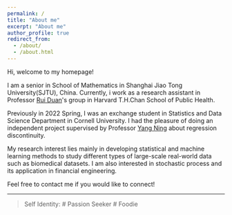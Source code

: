 ```yaml
---
permalink: /
title: "About me"
excerpt: "About me"
author_profile: true
redirect_from: 
  - /about/
  - /about.html
---
```




Hi, welcome to my homepage!

I am a senior in School of Mathematics in Shanghai Jiao Tong University(SJTU), China. Currently, i work as a research assistant in Professor [Rui Duan](https://sites.google.com/view/ruiduan/)'s group in Harvard T.H.Chan School of Public Health. 

Previously in 2022 Spring, I was an exchange student in Statistics and Data Science Department in Cornell University. I had the pleasure of doing an independent project supervised by Professor [Yang Ning](https://yangning.stat.cornell.edu) about regression discontinuity.

My research interest lies mainly in developing statistical and machine learning methods to study different types of large-scale real-world data such as biomedical datasets. I am also interested in stochastic process and its application in financial engineering.

Feel free to contact me if you would like to connect!


-------


> Self Identity: # Passion Seeker   # Foodie


